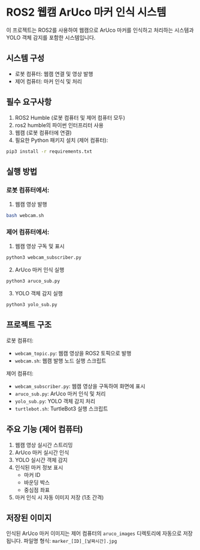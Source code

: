 # ROS2 웹캠 ArUco 마커 인식 시스템

이 프로젝트는 ROS2를 사용하여 웹캠으로 ArUco 마커를 인식하고 처리하는 시스템과 YOLO 객체 감지를 포함한 시스템입니다.

## 시스템 구성
- 로봇 컴퓨터: 웹캠 연결 및 영상 발행
- 제어 컴퓨터: 마커 인식 및 처리

## 필수 요구사항

1. ROS2 Humble (로봇 컴퓨터 및 제어 컴퓨터 모두)
2. ros2 humble의 파이썬 인터프리터 사용
3. 웹캠 (로봇 컴퓨터에 연결)
4. 필요한 Python 패키지 설치 (제어 컴퓨터):

```bash
pip3 install -r requirements.txt
```

## 실행 방법

### 로봇 컴퓨터에서:
1. 웹캠 영상 발행
```bash
bash webcam.sh
```

### 제어 컴퓨터에서:
1. 웹캠 영상 구독 및 표시
```bash
python3 webcam_subscriber.py
```

2. ArUco 마커 인식 실행
```bash
python3 aruco_sub.py
```

3. YOLO 객체 감지 실행
```bash
python3 yolo_sub.py
```

## 프로젝트 구조

로봇 컴퓨터:
- `webcam_topic.py`: 웹캠 영상을 ROS2 토픽으로 발행
- `webcam.sh`: 웹캠 발행 노드 실행 스크립트

제어 컴퓨터:
- `webcam_subscriber.py`: 웹캠 영상을 구독하여 화면에 표시
- `aruco_sub.py`: ArUco 마커 인식 및 처리
- `yolo_sub.py`: YOLO 객체 감지 처리
- `turtlebot.sh`: TurtleBot3 실행 스크립트

## 주요 기능 (제어 컴퓨터)

1. 웹캠 영상 실시간 스트리밍
2. ArUco 마커 실시간 인식
3. YOLO 실시간 객체 감지
4. 인식된 마커 정보 표시
   - 마커 ID
   - 바운딩 박스
   - 중심점 좌표
5. 마커 인식 시 자동 이미지 저장 (1초 간격)

## 저장된 이미지

인식된 ArUco 마커 이미지는 제어 컴퓨터의 `aruco_images` 디렉토리에 자동으로 저장됩니다.
파일명 형식: `marker_[ID]_[날짜시간].jpg`

